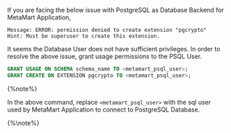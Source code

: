 If you are facing the below issue with PostgreSQL as Database Backend for MetaMart Application,

```
Message: ERROR: permission denied to create extension "pgcrypto"
Hint: Must be superuser to create this extension.
```

It seems the Database User does not have sufficient privileges. In order to resolve the above issue, grant usage permissions to the PSQL User.

```sql
GRANT USAGE ON SCHEMA schema_name TO <metamart_psql_user>;
GRANT CREATE ON EXTENSION pgcrypto TO <metamart_psql_user>;
```

{%note%}

In the above command, replace `<metamart_psql_user>` with the sql user used by MetaMart Application to connect to PostgreSQL Database.

{%\note%}